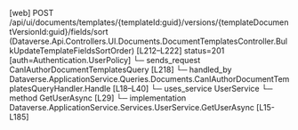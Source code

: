 [web] POST /api/ui/documents/templates/{templateId:guid}/versions/{templateDocumentVersionId:guid}/fields/sort  (Dataverse.Api.Controllers.UI.Documents.DocumentTemplatesController.BulkUpdateTemplateFieldsSortOrder)  [L212–L222] status=201 [auth=Authentication.UserPolicy]
  └─ sends_request CanIAuthorDocumentTemplatesQuery [L218]
    └─ handled_by Dataverse.ApplicationService.Queries.Documents.CanIAuthorDocumentTemplatesQueryHandler.Handle [L18–L40]
      └─ uses_service UserService
        └─ method GetUserAsync [L29]
          └─ implementation Dataverse.ApplicationService.Services.UserService.GetUserAsync [L15-L185]

